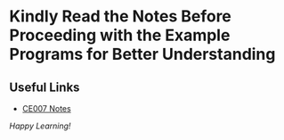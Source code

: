 # Kindly Read the Notes Before Proceeding with the Example Programs for Better Understanding

## Useful Links

- [CE007 Notes](https://github.com/DipsanaRoy/c-extensions/blob/main/CE007_Math_Functions/CE007_NOTES.md)

*Happy Learning!*
